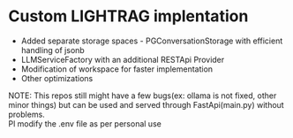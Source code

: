 # Custom LIGHTRAG implentation

- Added separate storage spaces - PGConversationStorage with efficient handling of jsonb 
- LLMServiceFactory with an additional RESTApi Provider
- Modification of workspace for faster implementation
- Other optimizations


NOTE: This repos still might have a few bugs(ex: ollama is not fixed, other minor things) but can be used and served through FastApi(main.py) without problems.    
Pl modify the .env file as per personal use
